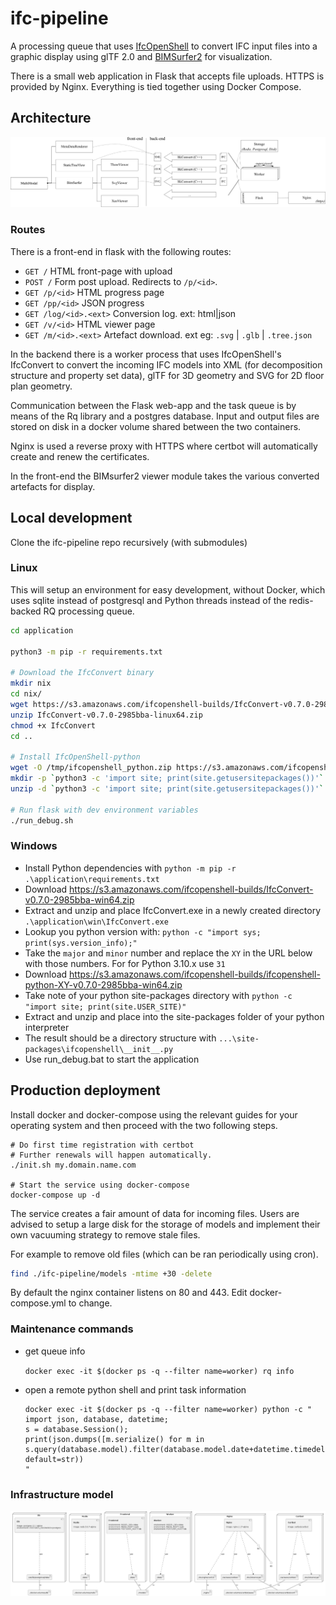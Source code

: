 # ifc-pipeline

A processing queue that uses [IfcOpenShell](https://github.com/IfcOpenShell/IfcOpenShell/) to convert IFC input files into a graphic display using glTF 2.0 and [BIMSurfer2](https://github.com/AECgeeks/BIMsurfer2/) for visualization.

There is a small web application in Flask that accepts file uploads. HTTPS is provided by Nginx. Everything is tied together using Docker Compose.

## Architecture

![Architecture diagram of ifc-pipeline](img/architecture.png "Architecture diagram of ifc-pipeline")

### Routes

There is a front-end in flask with the following routes:

- `GET /` HTML front-page with upload  
- `POST /` Form post upload. Redirects to `/p/<id>`.
- `GET /p/<id>` HTML progress page
- `GET /pp/<id>` JSON progress
- `GET /log/<id>.<ext>` Conversion log. ext: html|json
- `GET /v/<id>` HTML viewer page
- `GET /m/<id>.<ext>` Artefact download. ext eg: `.svg` | `.glb` | `.tree.json`

In the backend there is a worker process that uses IfcOpenShell's IfcConvert to convert the incoming IFC models into XML (for decomposition structure and property set data), glTF for 3D geometry and SVG for 2D floor plan geometry.

Communication between the Flask web-app and the task queue is by means of the Rq library and a postgres database. Input and output files are stored on disk in a docker volume shared between the two containers.

Nginx is used a reverse proxy with HTTPS where certbot will automatically create and renew the certificates.

In the front-end the BIMsurfer2 viewer module takes the various converted artefacts for display.

## Local development

Clone the ifc-pipeline repo recursively (with submodules)

### Linux

This will setup an environment for easy development, without Docker, which uses sqlite instead of postgresql and Python threads instead of the redis-backed RQ processing queue.

~~~sh
cd application

python3 -m pip -r requirements.txt

# Download the IfcConvert binary
mkdir nix
cd nix/
wget https://s3.amazonaws.com/ifcopenshell-builds/IfcConvert-v0.7.0-2985bba-linux64.zip
unzip IfcConvert-v0.7.0-2985bba-linux64.zip
chmod +x IfcConvert
cd ..

# Install IfcOpenShell-python
wget -O /tmp/ifcopenshell_python.zip https://s3.amazonaws.com/ifcopenshell-builds/ifcopenshell-python-`python3 -c 'import sys;print("".join(map(str, sys.version_info[0:2]))[0:2])'`-v0.7.0-2985bba-linux64.zip
mkdir -p `python3 -c 'import site; print(site.getusersitepackages())'`
unzip -d `python3 -c 'import site; print(site.getusersitepackages())'` /tmp/ifcopenshell_python.zip

# Run flask with dev environment variables
./run_debug.sh
~~~

### Windows

* Install Python dependencies with `python -m pip -r .\application\requirements.txt`
* Download https://s3.amazonaws.com/ifcopenshell-builds/IfcConvert-v0.7.0-2985bba-win64.zip
* Extract and unzip and place IfcConvert.exe in a newly created directory `.\application\win\IfcConvert.exe`
* Lookup you python version with: `python -c "import sys; print(sys.version_info);"`
* Take the `major` and `minor` number and replace the `XY` in the URL below with those numbers. For for Python 3.10.x use `31`
* Download https://s3.amazonaws.com/ifcopenshell-builds/ifcopenshell-python-XY-v0.7.0-2985bba-win64.zip
* Take note of your python site-packages directory with `python -c "import site; print(site.USER_SITE)"`
* Extract and unzip and place into the site-packages folder of your python interpreter
* The result should be a directory structure with `...\site-packages\ifcopenshell\__init__.py`
* Use run_debug.bat to start the application

## Production deployment

Install docker and docker-compose using the relevant guides for your operating system and then proceed with the two following steps.

~~~
# Do first time registration with certbot
# Further renewals will happen automatically.
./init.sh my.domain.name.com

# Start the service using docker-compose
docker-compose up -d
~~~

The service creates a fair amount of data for incoming files. Users are advised to setup a large disk for the storage of models and implement their own vacuuming strategy to remove stale files.

For example to remove old files (which can be ran periodically using cron).

~~~sh
find ./ifc-pipeline/models -mtime +30 -delete
~~~

By default the nginx container listens on 80 and 443. Edit docker-compose.yml to change.

### Maintenance commands

* get queue info

  `docker exec -it $(docker ps -q --filter name=worker) rq info`
    
* open a remote python shell and print task information

  ~~~
  docker exec -it $(docker ps -q --filter name=worker) python -c "
  import json, database, datetime;
  s = database.Session(); 
  print(json.dumps([m.serialize() for m in s.query(database.model).filter(database.model.date+datetime.timedelta(days=2)>datetime.datetime.now()).order_by(database.model.date).all()], default=str))
  "
  ~~~


### Infrastructure model

![Infrastructure model](.infragenie/infrastructure_model.png)